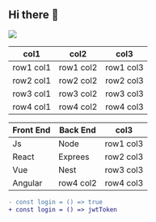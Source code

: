 ## Hi there 👋

<!--
**afblog/afblog** is a ✨ _special_ ✨ repository because its `README.md` (this file) appears on your GitHub profile.

Here are some ideas to get you started:

- 🔭 I’m currently working on ...
- 🌱 I’m currently learning ...
- 👯 I’m looking to collaborate on ...
- 🤔 I’m looking for help with ...
- 💬 Ask me about ...
- 📫 How to reach me: ...
- 😄 Pronouns: ...
- ⚡ Fun fact: ...
-->
![](https://github-readme-stats.vercel.app/api?username=afblog&show_icons=true&theme=tokyonight)

|col1|col2|col3|
| -- | -- | -- |
|row1 col1|row1 col2|row1 col3|
|row2 col1|row2 col2|row2 col3|
|row3 col1|row3 col2|row3 col3|
|row4 col1|row4 col2|row4 col3|

|Front End|Back End|col3|
| -- | -- | -- |
|Js|Node|row1 col3|
|React|Exprees|row2 col3|
|Vue|Nest|row3 col3|
|Angular|row4 col2|row4 col3|

```diff
- const login = () => true
+ const login = () => jwtToken
```

